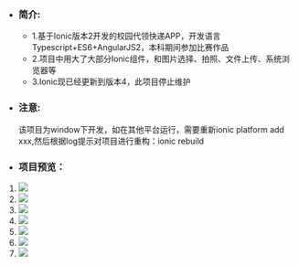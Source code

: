  *  ### 简介:
    - 1.基于Ionic版本2开发的校园代领快递APP，开发语言Typescript+ES6+AngularJS2，本科期间参加比赛作品
    - 2.项目中用大了大部分Ionic组件，和图片选择、拍照、文件上传、系统浏览器等
    - 3.Ionic现已经更新到版本4，此项目停止维护
    
 * ### 注意:
    该项目为window下开发，如在其他平台运行，需要重新ionic platform add  xxx,然后根据log提示对项目进行重构：ionic rebuild
  
*   ### 项目预览：
1. ![](https://github.com/DaLeiGe/Ionic-shundai/blob/master/readmeimg/1.PNG)
1. ![](https://github.com/DaLeiGe/Ionic-shundai/blob/master/readmeimg/2.PNG)
1. ![](https://github.com/DaLeiGe/Ionic-shundai/blob/master/readmeimg/3.PNG)
1. ![](https://github.com/DaLeiGe/Ionic-shundai/blob/master/readmeimg/4.PNG)
1. ![](https://github.com/DaLeiGe/Ionic-shundai/blob/master/readmeimg/5.PNG)
1. ![](https://github.com/DaLeiGe/Ionic-shundai/blob/master/readmeimg/6.PNG)
1. ![](https://github.com/DaLeiGe/Ionic-shundai/blob/master/readmeimg/7.PNG)
 
